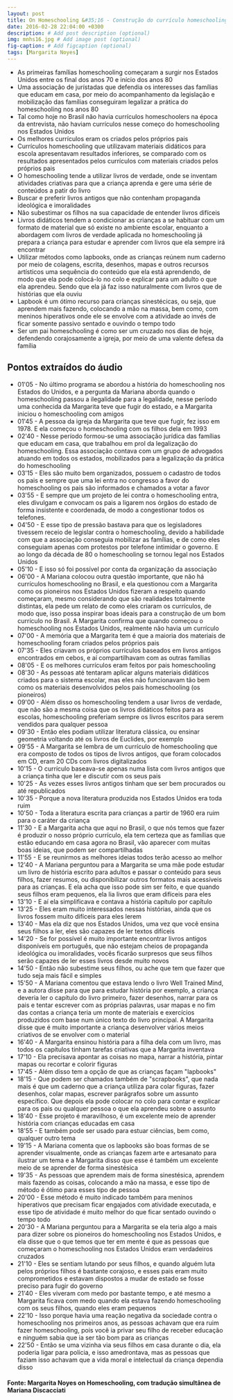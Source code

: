 ```yaml
---
layout: post
title: On Homeschooling &#35;16 - Construção do currículo homeschooling e os pioneiros nos Estados Unidos
date: 2016-02-28 22:04:00 +0300
description: # Add post description (optional)
img: mnhs16.jpg # Add image post (optional)
fig-caption: # Add figcaption (optional)
tags: [Margarita Noyes]
---
```


* As primeiras famílias homeschooling começaram a surgir nos Estados Unidos entre os final dos anos 70 e início dos anos 80
* Uma associação de jurístadas que defendia os interesses das famílias que educam em casa, por meio do acompanhamento da legislação e mobilização das famílias conseguiram legalizar a prática do homeschooling nos anos 80
* Tal como hoje no Brasil não havia currículos homeschoolers na época da entrevista, não haviam currículos nesse começo do homeschooling nos Estados Unidos
* Os melhores currículos eram os criados pelos próprios pais
* Currículos homeschooling que utilizavam materiais didáticos para escola apresentavam resultados inferiores, se comparado com os resultados apresentados pelos currículos com materiais criados pelos próprios pais
* O homeschooling tende a utilizar livros de verdade, onde se inventam atividades criativas para que a criança aprenda e gere uma série de conteúdos a patir do livro
* Buscar e preferir livros antigos que não contenham propaganda ideológica e imoralidades
* Não subestimar os filhos na sua capacidade de entender livros difíceis
* Livros didáticos tendem a condicionar as crianças a se habituar com um formato de material que só existe no ambiente escolar, enquanto a abordagem com livros de verdade aplicada no homeschooling já prepara a criança para estudar e aprender com livros que ela sempre irá encontrar
* Utilizar métodos como lapbooks, onde as crianças reúnem num caderno por meio de colagens, escrita, desenhos, mapas e outros recursos artísticos uma sequência do conteúdo que ela está aprendendo, de modo que ela pode colocá-lo no colo e explicar para um adulto o que ela aprendeu. Sendo que ela já faz isso naturalmente com livros que de histórias que ela ouviu
* Lapbook é um ótimo recurso para crianças sinestécicas, ou seja, que aprendem mais fazendo, colocando a mão na massa, bem como, com meninos hiperativos onde ele se envolve com a atividade ao invés de ficar somente passivo sentado e ouvindo o tempo todo
* Ser um pai homeschooling é como ser um cruzado nos dias de hoje, defendendo corajosamente a igreja, por meio de uma valente defesa da família

## Pontos extraídos do áudio

* 01'05 - No último programa se abordou a história do homeschooling nos Estados do Unidos, e a pergunta da Mariana aborda quando o homeschooling passou a ilegalidade para a legalidade, nesse período uma conhecida da Margarita teve que fugir do estado, e a Margarita iniciou o homeschooling com amigos
* 01'45 - A pessoa da igreja da Margarita que teve que fugir, fez isso em 1978. E ela começou o homeschooling com  os filhos dela em 1993
* 02'40 - Nesse período formou-se uma associação jurídica das famílias que educam em casa, que trabalhou em prol da legalização do homeschooling. Essa associação contava com um grupo de advogados atuando em todos os estados, mobilizados para a legalização da prática do homeschooling
* 03'15 - Eles são muito bem organizados, possuem o cadastro de todos os pais e sempre que uma lei entra no congresso a favor do homeschooling os pais são informados e chamados a votar a favor
* 03'55 - E sempre que um projeto de lei contra o homeschooling entra, eles divulgam e convocam os pais a ligarem nos órgãos do estado de forma insistente e coordenada, de modo a congestionar todos os telefones.
* 04'50 - E esse tipo de pressão bastava para que os legisladores tivessem receio de legislar contra o homeschooling, devido a habilidade com que a associação conseguia mobilizar as famílias, e de como eles conseguiam apenas com protestos por telefone intimidar o governo. E ao longo da década de 80 o homeschooling se tornou legal nos Estados Unidos
* 05'10 - E isso só foi possível por conta da organização da associação
* 06'00 - A Mariana colocou outra questão importante, que não há currículos homeschooling no Brasil, e ela questionou com a Margarita como os pioneiros nos Estados Unidos fizeram a respeito quando começaram, mesmo considerando que são realidades totalmente distintas, ela pede um relato de como eles criaram os currículos, de modo que, isso possa inspirar boas ideais para a construção de um bom currículo no Brasil. A Margarita confirma que quando começou o homeschooling nos Estados Unidos, realmente não havia um currículo
* 07'00 - A memória que a Margarita tem  é que a maioria dos materiais de homeschooling foram criados pelos próprios pais
* 07'35 - Eles criavam os próprios currículos baseados em livros antigos encontrados em cebos, e aí compartilhavam com as outras famílias
* 08'05 - E os melhores currículos eram feitos por pais homeschooling
* 08'30 - As pessoas até tentaram aplicar alguns materiais didáticos criados para o sistema escolar, mas eles não funcionavam tão bem como os materiais desenvolvidos pelos pais homeschooling (os pioneiros)
* 09'00 - Além disso os homeschooling tendem a usar livros de verdade, que não são a mesma coisa que os livros didáticos feitos para as escolas, homeschooling preferiam sempre os livros  escritos para serem vendidos para qualquer pessoa
* 09'30 - Então eles podiam utilizar literatura clássica, ou ensinar geometria voltando até os livros de Euclides, por exemplo
* 09'55 - A Margarita se lembra de um currículo de homeschooling que era composto de todos os tipos de livros antigos, que foram colocados em CD, eram 20 CDs com livros digitalizados
* 10'15 - O currículo baseava-se apenas numa lista com livros antigos que a criança tinha que ler e discutir com os seus pais
* 10'25 - As vezes esses livros antigos tinham que ser bem procurados ou até republicados
* 10'35 - Porque a nova literatura produzida nos Estados Unidos era toda ruim
* 10'50 - Toda a literatura escrita para crianças a partir de 1960 era ruim para o caráter da criança
* 11'30 - E a Margarita acha que aqui no Brasil, o que nós temos que fazer é produzir o nosso próprio currículo, ela tem certeza que as famílias que estão educando em casa agora no Brasil, vão aparecer com muitas boas ideias, que podem ser compartilhadas
* 11'55 - E se reunirmos as melhores ideias todos terão acesso ao melhor
* 12'40 - A Mariana perguntou para a Margarita se uma mãe pode estudar um livro de história escrito para adultos e passar o conteúdo para seus filhos, fazer resumos, ou disponibilizar outros formatos mais acessíveis para as crianças. E ela acha que isso pode sim ser feito, e que quando seus filhos eram pequenos, ela lia livros que eram difíceis para eles
* 13'10 - E aí ela simplificava e contava a história capítulo por capítulo
* 13'25 - Eles eram muito interessados nessas histórias, ainda que os livros fossem muito difíceis para eles lerem
* 13'40 - Mas ela diz que nos Estados Unidos, uma vez que você ensina seus filhos a ler, eles são capazes de ler textos difíceis
* 14'20 - Se for possível é muito importante encontrar livros antigos disponíveis em português, que não estejam cheios de propaganda ideológica ou imoralidades, vocês ficarão surpresos que seus filhos serão capazes de ler esses livros desde muito novos
* 14'50 - Então não subestime seus filhos, ou ache que tem que fazer que tudo seja mais fácil e simples
* 15'50 - A Mariana comentou que estava lendo o livro Well Trained Mind, e  a autora disse para que para estudar história por exemplo, a criança deveria ler o capítulo do livro primeiro, fazer desenhos, narrar para os pais e  tentar escrever com as próprias palavras, usar mapas e no fim das contas a criança teria um monte de materiais e exercícios produzidos com base num único texto do livro principal. A Margarita disse que é muito importante a criança desenvolver vários meios criativos de se envolver com o material
* 16'40 - A Margarita ensinou história para a filha dela com um livro, mas todos os capítulos tinham tarefas criativas que a Margarita inventava
* 17'10 - Ela precisava apontar as coisas no mapa, narrar a história, pintar mapas ou recortar e colorir figuras
* 17'45 - Além disso tem a opção de que as crianças façam "lapbooks"
* 18'15 - Que podem ser chamados também de "scrapbooks", que nada mais é que um caderno que a criança utiliza para colar figuras, fazer desenhos, colar mapas, escrever parágrafos sobre um assunto específico. Que depois ela pode colocar no colo para contar e explicar para os pais ou qualquer pessoa o que ela aprendeu sobre o assunto
* 18'40 - Esse projeto é maravilhoso, é um excelente meio de aprender história com crianças educadas em casa
* 18'55 - E também pode ser usado para estuar ciências, bem como, qualquer outro tema
* 19'15 - A Mariana comenta que os lapbooks são boas formas de se aprender visualmente, onde as crianças fazem arte e artesanato para ilustrar um tema e a Margarita disso que esse é também um excelente meio de se aprender de forma sinestésica
* 19'35 - As pessoas que aprendem mais de forma sinestésica, aprendem mais fazendo as coisas, colocando a mão na massa, e esse tipo de método é ótimo para esses tipo de pessoa
* 20'00 - Esse método é muito indicado também para meninos hiperativos que precisam ficar engajados com atividade executada, e esse tipo de atividade é muito melhor do que ficar sentado ouvindo o tempo todo
* 20'30 - A Mariana perguntou para a Margarita se ela teria algo a mais para dizer sobre os pioneiros do homeschooling nos Estados Unidos, e ela disse que o que temos que ter em mente é que as pessoas que começaram o homeschooling nos Estados Unidos eram verdadeiros cruzados
* 21'10 - Eles se sentiam lutando por seus filhos, e quando alguém luta pelos próprios filhos é bastante corajoso, e esses pais eram muito comprometidos e estavam dispostos a mudar de estado se fosse preciso para fugir do governo
* 21'40 - Eles viveram com medo por bastante tempo, e até mesmo a Margarita ficava com medo quando ela estava fazendo homeschooling com os seus filhos, quando eles eram pequenos
* 22'10 - Isso porque havia uma reação negativa da sociedade contra o homeschooling nos primeiros anos, as pessoas achavam que era ruim fazer homeschooling, pois você ia privar seu filho de receber educação e ninguém sabia que ia ser tão bom para as crianças
* 22'50 - Então se uma vizinha via seus filhos em casa durante o dia, ela poderia ligar para polícia, e isso amedrontava, mas as pessoas que faziam isso achavam que a vida moral e intelectual da criança dependia disso

#### Fonte: Margarita Noyes on Homeschooling,  com tradução simultânea de Mariana Discacciati